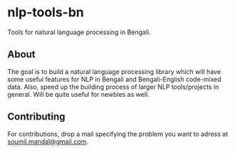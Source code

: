 # nlp-tools-bn
Tools for natural language processing in Bengali.

## About

The goal is to build a natural language processing library which will have some useful features for NLP in Bengali and Bengali-English code-mixed data. Also, speed up the building process of larger NLP tools/projects in general. Will be quite useful for newbies as well.

## Contributing

For contributions, drop a mail specifying the problem you want to adress at soumil.mandal@gmail.com.
